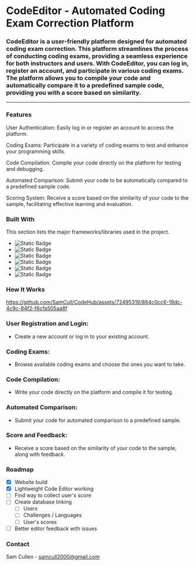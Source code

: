 # CodeEditor - Automated Coding Exam Correction Platform
### CodeEditor is a user-friendly platform designed for automated coding exam correction. This platform streamlines the process of conducting coding exams, providing a seamless experience for both instructors and users. With CodeEditor, you can log in, register an account, and participate in various coding exams. The platform allows you to compile your code and automatically compare it to a predefined sample code, providing you with a score based on similarity.
--------------------------------------------------------------------------------------------------------------------------------------------------------------------
### Features
User Authentication: Easily log in or register an account to access the platform.

Coding Exams: Participate in a variety of coding exams to test and enhance your programming skills.

Code Compilation: Compile your code directly on the platform for testing and debugging.

Automated Comparison: Submit your code to be automatically compared to a predefined sample code.

Scoring System: Receive a score based on the similarity of your code to the sample, facilitating effective learning and evaluation.

### Built With
This section lists the major frameworks/libraries used in the project. 
* ![Static Badge](https://img.shields.io/badge/HTML-red)
* ![Static Badge](https://img.shields.io/badge/CSS-blue)
* ![Static Badge](https://img.shields.io/badge/JAVASCRIPT-orange)
* ![Static Badge](https://img.shields.io/badge/PYTHON-blue)
* ![Static Badge](https://img.shields.io/badge/MONGO-darkgreen)
* ![Static Badge](https://img.shields.io/badge/NETLIFY-skyblue)

### How It Works
https://github.com/SamCull/CodeHub/assets/72495319/864c0cc6-19dc-4c9c-84f2-f6cfa505aa8f

### User Registration and Login:
* Create a new account or log in to your existing account.

### Coding Exams:
* Browse available coding exams and choose the ones you want to take.

### Code Compilation:
* Write your code directly on the platform and compile it for testing.

### Automated Comparison:
* Submit your code for automated comparison to a predefined sample.

### Score and Feedback:
* Receive a score based on the similarity of your code to the sample, along with feedback.

### Roadmap

- [x] Website build
- [x] Lightweight Code Editor working
- [ ] Find way to collect user's score
- [ ] Create database linking 
    - [ ] Users
    - [ ] Challenges / Languages
    - [ ] User's scores
- [ ] Better editor feedback with issues

### Contact

Sam Cullen - samcull2000@gmail.com
